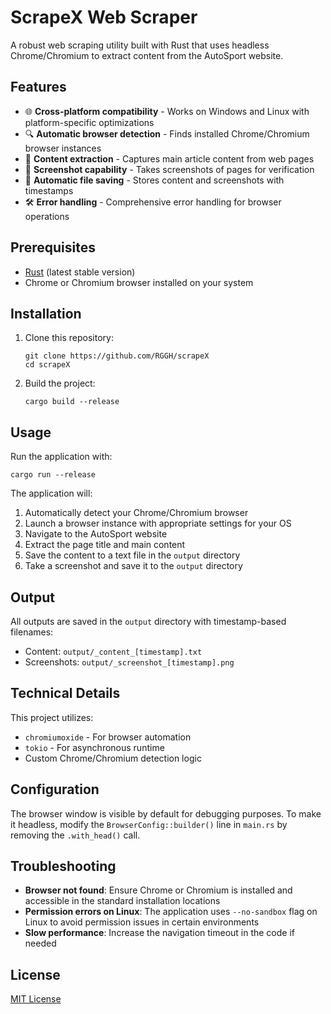 # ScrapeX Web Scraper

A robust web scraping utility built with Rust that uses headless Chrome/Chromium to extract content from the AutoSport website.

## Features

- 🌐 **Cross-platform compatibility** - Works on Windows and Linux with platform-specific optimizations
- 🔍 **Automatic browser detection** - Finds installed Chrome/Chromium browser instances
- 📄 **Content extraction** - Captures main article content from web pages
- 📸 **Screenshot capability** - Takes screenshots of pages for verification
- 💾 **Automatic file saving** - Stores content and screenshots with timestamps
- 🛠️ **Error handling** - Comprehensive error handling for browser operations

## Prerequisites

- [Rust](https://www.rust-lang.org/tools/install) (latest stable version)
- Chrome or Chromium browser installed on your system

## Installation

1. Clone this repository:
   ```
   git clone https://github.com/RGGH/scrapeX
   cd scrapeX
   ```

2. Build the project:
   ```
   cargo build --release
   ```

## Usage

Run the application with:

```
cargo run --release
```

The application will:
1. Automatically detect your Chrome/Chromium browser
2. Launch a browser instance with appropriate settings for your OS
3. Navigate to the AutoSport website
4. Extract the page title and main content
5. Save the content to a text file in the `output` directory
6. Take a screenshot and save it to the `output` directory

## Output

All outputs are saved in the `output` directory with timestamp-based filenames:
- Content: `output/_content_[timestamp].txt`
- Screenshots: `output/_screenshot_[timestamp].png`

## Technical Details

This project utilizes:
- `chromiumoxide` - For browser automation
- `tokio` - For asynchronous runtime
- Custom Chrome/Chromium detection logic

## Configuration

The browser window is visible by default for debugging purposes. To make it headless, modify the `BrowserConfig::builder()` line in `main.rs` by removing the `.with_head()` call.

## Troubleshooting

- **Browser not found**: Ensure Chrome or Chromium is installed and accessible in the standard installation locations
- **Permission errors on Linux**: The application uses `--no-sandbox` flag on Linux to avoid permission issues in certain environments
- **Slow performance**: Increase the navigation timeout in the code if needed

## License

[MIT License](LICENSE)
